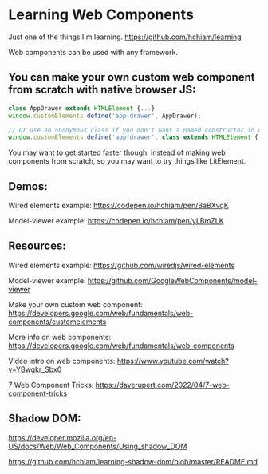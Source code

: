 # Learning Web Components

Just one of the things I'm learning. https://github.com/hchiam/learning

Web components can be used with any framework.

## You can make your own custom web component from scratch with native browser JS:

```js
class AppDrawer extends HTMLElement {...}
window.customElements.define('app-drawer', AppDrawer);

// Or use an anonymous class if you don't want a named constructor in current scope.
window.customElements.define('app-drawer', class extends HTMLElement {...});
```

You may want to get started faster though, instead of making web components from scratch, so you may want to try things like LitElement.

## Demos:

Wired elements example: https://codepen.io/hchiam/pen/BaBXvqK

Model-viewer example: https://codepen.io/hchiam/pen/yLBmZLK

## Resources:

Wired elements example: https://github.com/wiredjs/wired-elements

Model-viewer example: https://github.com/GoogleWebComponents/model-viewer

Make your own custom web component: https://developers.google.com/web/fundamentals/web-components/customelements

More info on web components: https://developers.google.com/web/fundamentals/web-components

Video intro on web components: https://www.youtube.com/watch?v=YBwgkr_Sbx0

7 Web Component Tricks: https://daverupert.com/2022/04/7-web-component-tricks

## Shadow DOM:

https://developer.mozilla.org/en-US/docs/Web/Web_Components/Using_shadow_DOM

https://github.com/hchiam/learning-shadow-dom/blob/master/README.md
